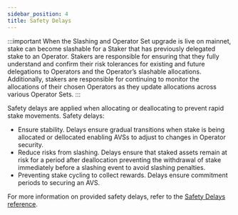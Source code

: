 ```yaml
---
sidebar_position: 4
title: Safety Delays
---
```


:::important
When the Slashing and Operator Set upgrade is live on mainnet, stake can become slashable for a Staker that has previously 
delegated stake to an Operator. Stakers are responsible for ensuring that they fully understand and confirm their risk tolerances 
for existing and future delegations to Operators and the Operator’s slashable allocations. Additionally, stakers are responsible 
for continuing to monitor the allocations of their chosen Operators as they update allocations across various Operator Sets.
:::

Safety delays are applied when allocating or deallocating to prevent rapid stake movements. Safety delays:
* Ensure stability. Delays ensure gradual transitions when stake is being allocated or dellocated enabling AVSs to adjust to changes in Operator security.
* Reduce risks from slashing. Delays ensure that staked assets remain at risk for a period after deallocation preventing the withdrawal of stake immediately before a slashing event to avoid slashing penalties.
* Preventing stake cycling to collect rewards. Delays ensure commitment periods to securing an AVS.

For more information on provided safety delays, refer to the [Safety Delays reference](../../reference/safety-delays-reference).
